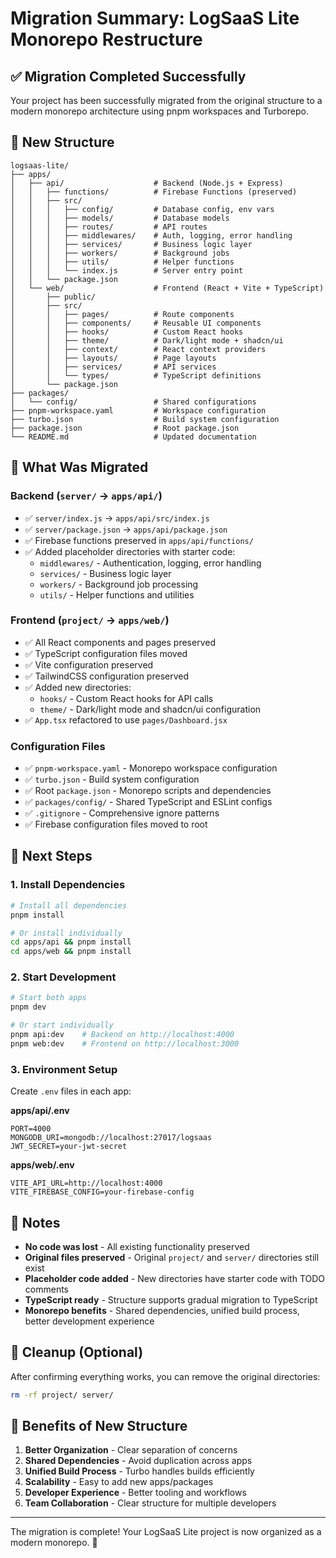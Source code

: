 # Migration Summary: LogSaaS Lite Monorepo Restructure

## ✅ Migration Completed Successfully

Your project has been successfully migrated from the original structure to a modern monorepo architecture using pnpm workspaces and Turborepo.

## 📁 New Structure

```
logsaas-lite/
├── apps/
│   ├── api/                    # Backend (Node.js + Express)
│   │   ├── functions/          # Firebase Functions (preserved)
│   │   ├── src/
│   │   │   ├── config/         # Database config, env vars
│   │   │   ├── models/         # Database models
│   │   │   ├── routes/         # API routes
│   │   │   ├── middlewares/    # Auth, logging, error handling
│   │   │   ├── services/       # Business logic layer
│   │   │   ├── workers/        # Background jobs
│   │   │   ├── utils/          # Helper functions
│   │   │   └── index.js        # Server entry point
│   │   └── package.json
│   └── web/                    # Frontend (React + Vite + TypeScript)
│       ├── public/
│       ├── src/
│       │   ├── pages/          # Route components
│       │   ├── components/     # Reusable UI components
│       │   ├── hooks/          # Custom React hooks
│       │   ├── theme/          # Dark/light mode + shadcn/ui
│       │   ├── context/        # React context providers
│       │   ├── layouts/        # Page layouts
│       │   ├── services/       # API services
│       │   └── types/          # TypeScript definitions
│       └── package.json
├── packages/
│   └── config/                 # Shared configurations
├── pnpm-workspace.yaml         # Workspace configuration
├── turbo.json                  # Build system configuration
├── package.json                # Root package.json
└── README.md                   # Updated documentation
```

## 🔄 What Was Migrated

### Backend (`server/` → `apps/api/`)
- ✅ `server/index.js` → `apps/api/src/index.js`
- ✅ `server/package.json` → `apps/api/package.json`
- ✅ Firebase functions preserved in `apps/api/functions/`
- ✅ Added placeholder directories with starter code:
  - `middlewares/` - Authentication, logging, error handling
  - `services/` - Business logic layer
  - `workers/` - Background job processing
  - `utils/` - Helper functions and utilities

### Frontend (`project/` → `apps/web/`)
- ✅ All React components and pages preserved
- ✅ TypeScript configuration files moved
- ✅ Vite configuration preserved
- ✅ TailwindCSS configuration preserved
- ✅ Added new directories:
  - `hooks/` - Custom React hooks for API calls
  - `theme/` - Dark/light mode and shadcn/ui configuration
- ✅ `App.tsx` refactored to use `pages/Dashboard.jsx`

### Configuration Files
- ✅ `pnpm-workspace.yaml` - Monorepo workspace configuration
- ✅ `turbo.json` - Build system configuration
- ✅ Root `package.json` - Monorepo scripts and dependencies
- ✅ `packages/config/` - Shared TypeScript and ESLint configs
- ✅ `.gitignore` - Comprehensive ignore patterns
- ✅ Firebase configuration files moved to root

## 🚀 Next Steps

### 1. Install Dependencies
```bash
# Install all dependencies
pnpm install

# Or install individually
cd apps/api && pnpm install
cd apps/web && pnpm install
```

### 2. Start Development
```bash
# Start both apps
pnpm dev

# Or start individually
pnpm api:dev    # Backend on http://localhost:4000
pnpm web:dev    # Frontend on http://localhost:3000
```

### 3. Environment Setup
Create `.env` files in each app:

**apps/api/.env**
```env
PORT=4000
MONGODB_URI=mongodb://localhost:27017/logsaas
JWT_SECRET=your-jwt-secret
```

**apps/web/.env**
```env
VITE_API_URL=http://localhost:4000
VITE_FIREBASE_CONFIG=your-firebase-config
```

## 📝 Notes

- **No code was lost** - All existing functionality preserved
- **Original files preserved** - Original `project/` and `server/` directories still exist
- **Placeholder code added** - New directories have starter code with TODO comments
- **TypeScript ready** - Structure supports gradual migration to TypeScript
- **Monorepo benefits** - Shared dependencies, unified build process, better development experience

## 🧹 Cleanup (Optional)

After confirming everything works, you can remove the original directories:
```bash
rm -rf project/ server/
```

## 🎉 Benefits of New Structure

1. **Better Organization** - Clear separation of concerns
2. **Shared Dependencies** - Avoid duplication across apps
3. **Unified Build Process** - Turbo handles builds efficiently
4. **Scalability** - Easy to add new apps/packages
5. **Developer Experience** - Better tooling and workflows
6. **Team Collaboration** - Clear structure for multiple developers

---

The migration is complete! Your LogSaaS Lite project is now organized as a modern monorepo. 🚀

